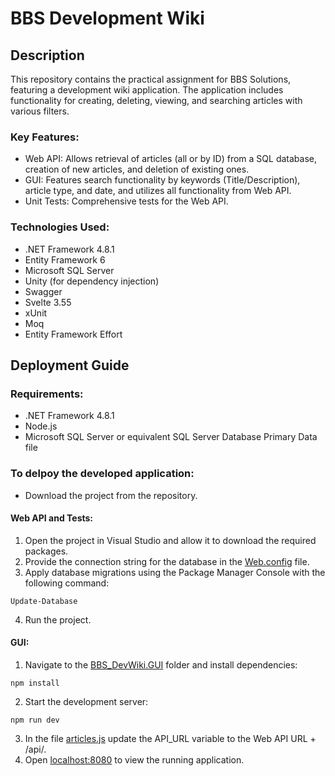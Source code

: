 # BBS Development Wiki

## Description

This repository contains the practical assignment for BBS Solutions, featuring a development wiki application. The application includes functionality for creating, deleting, viewing, and searching articles with various filters.

### Key Features: 

* Web API: Allows retrieval of articles (all or by ID) from a SQL database, creation of new articles, and deletion of existing ones.
* GUI: Features search functionality by keywords (Title/Description), article type, and date, and utilizes all functionality from Web API.
* Unit Tests: Comprehensive tests for the Web API.

### Technologies Used:
* .NET Framework 4.8.1
* Entity Framework 6
* Microsoft SQL Server
* Unity (for dependency injection)
* Swagger
* Svelte 3.55
* xUnit
* Moq
* Entity Framework Effort

## Deployment Guide

### Requirements:
* .NET Framework 4.8.1
* Node.js
* Microsoft SQL Server or equivalent SQL Server Database Primary Data file

### To delpoy the developed application:
* Download the project from the repository.
#### Web API and Tests:
1. Open the project in Visual Studio and allow it to download the required packages.
2. Provide the connection string for the database in the [Web.config](https://github.com/EduardNovickij/BBS_DevWiki/blob/master/BBS_DevWiki/Web.config) file.
3. Apply database migrations using the Package Manager Console with the following command:
```
Update-Database
```
4. Run the project.
#### GUI:
1. Navigate to the [BBS_DevWiki.GUI](https://github.com/EduardNovickij/BBS_DevWiki/tree/master/BBS_DevWiki.GUI) folder and install dependencies:
```
npm install
```
2. Start the development server:
```
npm run dev
```
3. In the file [articles.js](https://github.com/EduardNovickij/BBS_DevWiki/blob/master/BBS_DevWiki.GUI/src/stores/articles.js) update the API_URL variable to the Web API URL + /api/.
4. Open [localhost:8080](http://localhost:8080) to view the running application. 
